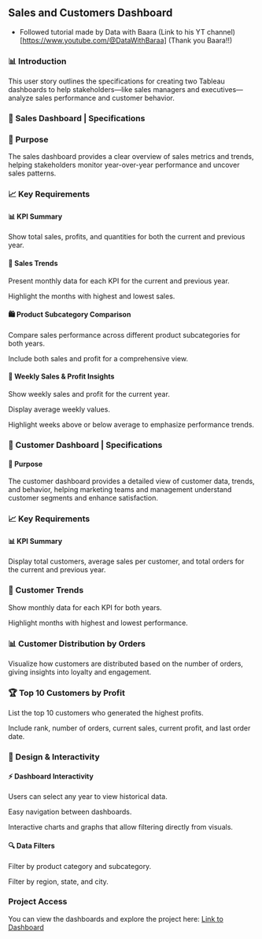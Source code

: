 ## Sales and Customers Dashboard
- Followed tutorial made by Data with Baara (Link to his YT channel)[https://www.youtube.com/@DataWithBaraa] (Thank you Baara!!) 

### 📊 Introduction

This user story outlines the specifications for creating two Tableau dashboards to help stakeholders—like sales managers and executives—analyze sales performance and customer behavior.

### 💼 Sales Dashboard | Specifications

### 🎯 Purpose
The sales dashboard provides a clear overview of sales metrics and trends, helping stakeholders monitor year-over-year performance and uncover sales patterns.

### 📈 Key Requirements

#### 📊 KPI Summary

Show total sales, profits, and quantities for both the current and previous year.

#### 📅 Sales Trends

Present monthly data for each KPI for the current and previous year.

Highlight the months with highest and lowest sales.

#### 🛍️ Product Subcategory Comparison

Compare sales performance across different product subcategories for both years.

Include both sales and profit for a comprehensive view.

#### 📆 Weekly Sales & Profit Insights

Show weekly sales and profit for the current year.

Display average weekly values.

Highlight weeks above or below average to emphasize performance trends.

### 👥 Customer Dashboard | Specifications

#### 🎯 Purpose
The customer dashboard provides a detailed view of customer data, trends, and behavior, helping marketing teams and management understand customer segments and enhance satisfaction.

### 📈 Key Requirements

#### 📊 KPI Summary

Display total customers, average sales per customer, and total orders for the current and previous year.

### 📅 Customer Trends

Show monthly data for each KPI for both years.

Highlight months with highest and lowest performance.

### 📊 Customer Distribution by Orders

Visualize how customers are distributed based on the number of orders, giving insights into loyalty and engagement.

### 🏆 Top 10 Customers by Profit

List the top 10 customers who generated the highest profits.

Include rank, number of orders, current sales, current profit, and last order date.

### 🎨 Design & Interactivity

#### ⚡ Dashboard Interactivity

Users can select any year to view historical data.

Easy navigation between dashboards.

Interactive charts and graphs that allow filtering directly from visuals.

#### 🔍 Data Filters

Filter by product category and subcategory.

Filter by region, state, and city.


### Project Access
You can view the dashboards and explore the project here:
[Link to Dashboard](https://public.tableau.com/views/CustomerDashboard_17591957537090/CustomerDashboard?:language=en-US&:sid=&:redirect=auth&:display_count=n&:origin=viz_share_link)
